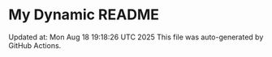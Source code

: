 # My Dynamic README
Updated at: Mon Aug 18 19:18:26 UTC 2025
This file was auto-generated by GitHub Actions.

